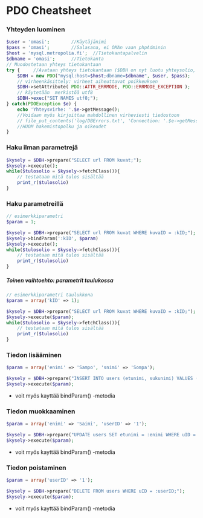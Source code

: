 # PDO Cheatsheet

### Yhteyden luominen
```php
$user = 'omasi';		//Käytäjänimi 
$pass = 'omasi';		//Salasana, ei OMAn vaan phpAdminin
$host = 'mysql.metropolia.fi';  //Tietokantapalvelin
$dbname = 'omasi';		//Tietokanta
// Muodostetaan yhteys tietokantaan
try {     //Avataan yhteys tietokantaan ($DBH on nyt luotu yhteysolio, nimi vapaasti valittavissa)
    $DBH = new PDO("mysql:host=$host;dbname=$dbname", $user, $pass);
    // virheenkäsittely: virheet aiheuttavat poikkeuksen
    $DBH->setAttribute( PDO::ATTR_ERRMODE, PDO::ERRMODE_EXCEPTION );
    // käytetään  merkistöä utf8
    $DBH->exec("SET NAMES utf8;");
} catch(PDOException $e) {
    echo 'Yhteysvirhe: '.$e->getMessage();  
    //Voidaan myös kirjoittaa mahdollinen virheviesti tiedostoon
    // file_put_contents('log/DBErrors.txt', 'Connection: '.$e->getMessage()."\n", FILE_APPEND);
    //HUOM hakemistopolku ja oikeudet
}

```

### Haku ilman parametrejä
```php
$kysely = $DBH->prepare("SELECT url FROM kuvat;");
$kysely->execute();
while($tulosolio = $kysely->fetchClass()){
    // testataan mitä tulos sisältää
    print_r($tulosolio)
}
```
### Haku parametreillä
```php
// esimerkkiparametri
$param = 1;

$kysely = $DBH->prepare("SELECT url FROM kuvat WHERE kuvaID = :kID;");
$kysely->bindParam(':kID', $param)
$kysely->execute();
while($tulosolio = $kysely->fetchClass()){
    // testataan mitä tulos sisältää
    print_r($tulosolio)
}
```

##### Toinen vaihtoehto: parametrit taulukossa
```php
// esimerkkiparametri taulukkona
$param = array('kID' => 1);

$kysely = $DBH->prepare("SELECT url FROM kuvat WHERE kuvaID = :kID;");
$kysely->execute($param);
while($tulosolio = $kysely->fetchClass()){
    // testataan mitä tulos sisältää
    print_r($tulosolio)
}
```

### Tiedon lisääminen
```php
$param = array('enimi' => 'Sampo', 'snimi' => 'Sompa');

$kysely = $DBH->prepare("INSERT INTO users (etunimi, sukunimi) VALUES (:enimi, :snimi);");
$kysely->execute($param);
```
* voit myös kayttää bindParam() -metodia

### Tiedon muokkaaminen
```php
$param = array('enimi' => 'Saimi', 'userID' => '1');

$kysely = $DBH->prepare("UPDATE users SET etunimi = :enimi WHERE uID = :userID;");
$kysely->execute($param);
```
* voit myös kayttää bindParam() -metodia

### Tiedon poistaminen
```php
$param = array('userID' => '1');

$kysely = $DBH->prepare("DELETE FROM users WHERE uID = :userID;");
$kysely->execute($param);
```
* voit myös kayttää bindParam() -metodia

